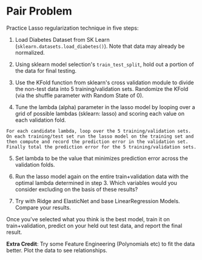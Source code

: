 # Pair Problem

Practice Lasso regularization technique in five steps:

1) Load Diabetes Dataset from SK Learn (`sklearn.datasets.load_diabetes()`).  Note that data may already be normalized.

2) Using sklearn model selection's `train_test_split`, hold out a portion of the data for final testing.

3) Use the KFold function from sklearn's cross validation module to divide the non-test data into 5 training/validation sets.  Randomize the KFold (via the shuffle parameter with Random State of 0).

4) Tune the lambda (alpha) parameter in the lasso model by looping over a grid of possible lambdas (sklearn: lasso)
and scoring each value on each validation fold.

```
For each candidate lambda, loop over the 5 training/validation sets.  
On each training/test set run the lasso model on the training set and then compute and record the prediction error in the validation set.  
Finally total the prediction error for the 5 training/validation sets.
```

5) Set lambda to be the value that minimizes prediction error across the validation folds.

6) Run the lasso model again on the entire train+validation data with the optimal lambda determined in step 3. 
Which variables would you consider excluding on the basis of these results?

7) Try with Ridge and ElasticNet and base LinearRegression Models.  Compare your results.

Once you've selected what you think is the best model, train it on train+validation, predict on your held out test data,
and report the final result.

**Extra Credit**:  Try some Feature Engineering (Polynomials etc) to fit the data better.  Plot the data to see relationships.